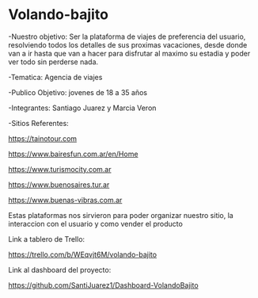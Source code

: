 # Volando-bajito
-Nuestro objetivo: Ser la plataforma de viajes de preferencia del usuario, resolviendo todos los detalles de sus proximas vacaciones, desde donde van a ir hasta que van a hacer para disfrutar al maximo su estadia y poder ver todo sin perderse nada.

-Tematica: Agencia de viajes

-Publico Objetivo: jovenes de 18 a 35 años

-Integrantes: Santiago Juarez y Marcia Veron

-Sitios Referentes:

https://tainotour.com

https://www.bairesfun.com.ar/en/Home

https://www.turismocity.com.ar

https://www.buenosaires.tur.ar

https://www.buenas-vibras.com.ar

Estas plataformas nos sirvieron para poder organizar nuestro sitio, la interaccion con el usuario y como vender el producto

Link a tablero de Trello:

https://trello.com/b/WEqvjt6M/volando-bajito

Link al dashboard del proyecto:

https://github.com/SantiJuarez1/Dashboard-VolandoBajito
